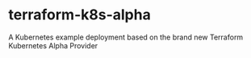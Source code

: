 # terraform-k8s-alpha
A Kubernetes example deployment based on the brand new Terraform Kubernetes Alpha Provider
